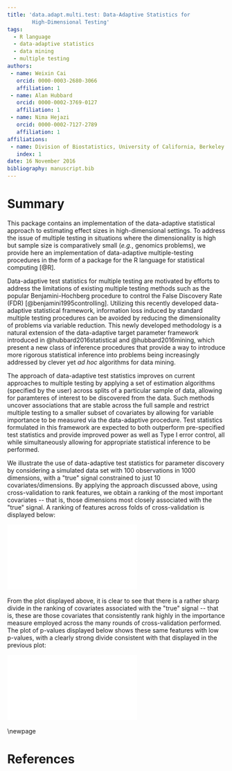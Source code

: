 ```yaml
---
title: 'data.adapt.multi.test: Data-Adaptive Statistics for
        High-Dimensional Testing'
tags:
  - R language
  - data-adaptive statistics
  - data mining
  - multiple testing
authors:
 - name: Weixin Cai
   orcid: 0000-0003-2680-3066
   affiliation: 1
 - name: Alan Hubbard
   orcid: 0000-0002-3769-0127
   affiliation: 1
 - name: Nima Hejazi
   orcid: 0000-0002-7127-2789
   affiliation: 1
affiliations:
 - name: Division of Biostatistics, University of California, Berkeley
   index: 1
date: 16 November 2016
bibliography: manuscript.bib
---
```


# Summary

This package contains an implementation of the data-adaptive statistical
approach to estimating effect sizes in high-dimensional settings. To address
the issue of multiple testing in situations where the dimensionality is high
but sample size is comparatively small (_e.g._, genomics problems), we provide
here an implementation of data-adaptive multiple-testing procedures in the form
of a package for the R language for statistical computing [@R].

Data-adaptive test statistics for multiple testing are motivated by efforts to
address the limitations of existing multiple testing methods such as the
popular Benjamini-Hochberg procedure to control the False Discovery Rate (FDR)
[@benjamini1995controlling]. Utilizing this recently developed data-adaptive
statistical framework, information loss induced by standard multiple testing
procedures can be avoided by reducing the dimensionality of problems via
variable reduction. This newly developed methodology is a natural extension of
the data-adaptive target parameter framework introduced in
@hubbard2016statistical and @hubbard2016mining, which present a new class of
inference procedures that provide a way to introduce more rigorous statistical
inference into problems being increasingly addressed by clever yet _ad hoc_
algorithms for data mining.

The approach of data-adaptive test statistics improves on current approaches to
multiple testing by applying a set of estimation algorithms (specified by the
user) across splits of a particular sample of data, allowing for paramteres of
interest to be discovered from the data. Such methods uncover associations that
are stable across the full sample and restrict multiple testing to a smaller
subset of covariates by allowing for variable importance to be measured via the
data-adaptive procedure. Test statistics formulated in this framework are
expected to both outperform pre-specified test statistics and provide improved
power as well as Type I error control, all while simultaneously allowing for
appropriate statistical inference to be performed.

We illustrate the use of data-adaptive test statistics for parameter discovery
by considering a simulated data set with 100 observations in 1000 dimensions,
with a "true" signal constrained to just 10 covariates/dimensions. By applying
the approach discussed above, using cross-validation to rank features, we obtain
a ranking of the most important covariates -- that is, those dimensions most
closely associated with the "true" signal. A ranking of features across folds of
cross-validation is displayed below:

![Average Rank of Top Covariates: here, the top ten covariates have CV-rank
aligning linearly, indicating a stable ranking pattern.](figs/mean_rank.pdf)

From the plot displayed above, it is clear to see that there is a rather sharp
divide in the ranking of covariates associated with the "true" signal -- that
is, these are those covariates that consistently rank highly in the importance
measure employed across the many rounds of cross-validation performed. The plot
of p-values displayed below shows these same features with low p-values, with a
clearly strong divide consistent with that displayed in the previous plot:

![Adjusted P-values for the Reduced Set of Hypotheses](figs/adj_p_val.pdf)

\newpage

# References
